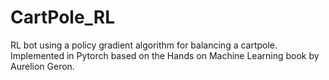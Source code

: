 # CartPole_RL

RL bot using a policy gradient algorithm for balancing a cartpole. Implemented in Pytorch based on the Hands on Machine Learning book by Aurelion Geron.
